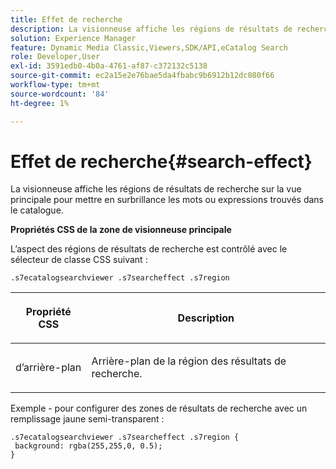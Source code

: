 ```yaml
---
title: Effet de recherche
description: La visionneuse affiche les régions de résultats de recherche sur la vue principale pour mettre en surbrillance les mots ou expressions trouvés dans le catalogue.
solution: Experience Manager
feature: Dynamic Media Classic,Viewers,SDK/API,eCatalog Search
role: Developer,User
exl-id: 3591edb0-4b0a-4761-af87-c372132c5138
source-git-commit: ec2a15e2e76bae5da4fbabc9b6912b12dc080f66
workflow-type: tm+mt
source-wordcount: '84'
ht-degree: 1%

---
```


# Effet de recherche{#search-effect}

La visionneuse affiche les régions de résultats de recherche sur la vue principale pour mettre en surbrillance les mots ou expressions trouvés dans le catalogue.

<!--<a id="section_061E550C1C1D4DB2BD663A898895B38C"></a>-->

**Propriétés CSS de la zone de visionneuse principale**

L’aspect des régions de résultats de recherche est contrôlé avec le sélecteur de classe CSS suivant :

`.s7ecatalogsearchviewer .s7searcheffect .s7region`

<table id="table_94EE3F5BBE4547C0B4943471CEE7EDE4"> 
 <thead> 
  <tr> 
   <th colname="col1" class="entry"> <p> Propriété CSS </p> </th> 
   <th colname="col2" class="entry"> <p>Description </p> </th> 
  </tr> 
 </thead>
 <tbody> 
  <tr> 
   <td colname="col1"> <p> <span class="codeph"> d’arrière-plan </span> </p> </td> 
   <td colname="col2"> <p>Arrière-plan de la région des résultats de recherche. </p> </td> 
  </tr> 
 </tbody> 
</table>

Exemple - pour configurer des zones de résultats de recherche avec un remplissage jaune semi-transparent :

```
.s7ecatalogsearchviewer .s7searcheffect .s7region { 
 background: rgba(255,255,0, 0.5); 
}
```
